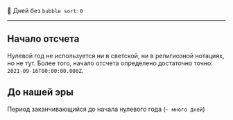 🤡 Дней без `bubble sort`: `0`

---

## Начало отсчета
Нулевой год не используется ни в светской, ни в религиозной нотациях, но не тут.
Более того, начало отсчета определено достаточно точно: `2021-09-16T00:00:00.000Z`.

## До нашей эры
Период заканчивающийся до начала нулевого года (`~ много дней`)
